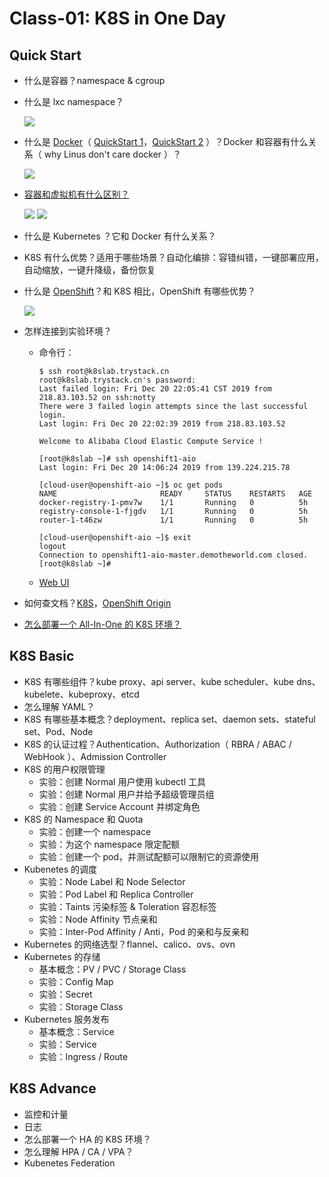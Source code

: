 # Class-01: K8S in One Day

## Quick Start

- 什么是容器？namespace & cgroup
- 什么是 lxc namespace？

    ![](https://camo.githubusercontent.com/32d7d4def8e4bfef2562f15b073083272ee1d13f/687474703a2f2f6c616f61722e6769746875622e696f2f696d616765732f6e616d6573706163652d73706163652e706e67)

- 什么是 [Docker](https://docs.docker.com/engine/docker-overview/#namespaces)（ [QuickStart 1](https://docs.docker.com/get-started/)，[QuickStart 2](https://github.com/99cloud/lab-openstack/tree/master/src/docker-quickstart) ）？Docker 和容器有什么关系（ why Linus don't care docker ）？

    ![](https://camo.githubusercontent.com/c998b5298e47a56406a882fa983079f50be88230/68747470733a2f2f692e696d6775722e636f6d2f57476a754270532e706e67)

- [容器和虚拟机有什么区别？](https://docs.docker.com/get-started/)

    ![](https://docs.docker.com/images/Container%402x.png)
    ![](https://docs.docker.com/images/VM%402x.png)

- 什么是 Kubernetes ？它和 Docker 有什么关系？
- K8S 有什么优势？适用于哪些场景？自动化编排：容错纠错，一键部署应用，自动缩放，一键升降级，备份恢复
- 什么是 [OpenShift](https://www.openshift.com/learn/what-is-openshift-x)？和 K8S 相比，OpenShift 有哪些优势？

    ![](https://www.openshift.com/hubfs/images/illustrations/marketure-diagram.svg)

- 怎样连接到实验环境？
    - 命令行：

        ```console
        $ ssh root@k8slab.trystack.cn
        root@k8slab.trystack.cn's password:
        Last failed login: Fri Dec 20 22:05:41 CST 2019 from 218.83.103.52 on ssh:notty
        There were 3 failed login attempts since the last successful login.
        Last login: Fri Dec 20 22:02:39 2019 from 218.83.103.52

        Welcome to Alibaba Cloud Elastic Compute Service !

        [root@k8slab ~]# ssh openshift1-aio
        Last login: Fri Dec 20 14:06:24 2019 from 139.224.215.78

        [cloud-user@openshift-aio ~]$ oc get pods
        NAME                       READY     STATUS    RESTARTS   AGE
        docker-registry-1-pmv7w    1/1       Running   0          5h
        registry-console-1-fjgdv   1/1       Running   0          5h
        router-1-t46zw             1/1       Running   0          5h

        [cloud-user@openshift-aio ~]$ exit
        logout
        Connection to openshift1-aio-master.demotheworld.com closed.
        [root@k8slab ~]#
        ```

    - [Web UI](https://console.openshift1-aio-apps.demotheworld.com/k8s/cluster/projects)
- 如何查文档？[K8S](https://kubernetes.io/)，[OpenShift Origin](https://www.okd.io/)
- [怎么部署一个 All-In-One 的 K8S 环境？](https://github.com/99cloud/training-kubernetes/blob/master/doc/deploy-k8s-manual.md)

## K8S Basic

- K8S 有哪些组件？kube proxy、api server、kube scheduler、kube dns、kubelete、kubeproxy、etcd
- 怎么理解 YAML？
- K8S 有哪些基本概念？deployment、replica set、daemon sets、stateful set、Pod、Node
- K8S 的认证过程？Authentication、Authorization（ RBRA / ABAC / WebHook ）、Admission Controller
- K8S 的用户权限管理
    - 实验：创建 Normal 用户使用 kubectl 工具
    - 实验：创建 Normal 用户并给予超级管理员组
    - 实验：创建 Service Account 并绑定角色
- K8S 的 Namespace 和 Quota
    - 实验：创建一个 namespace
    - 实验：为这个 namespace 限定配额
    - 实验：创建一个 pod，并测试配额可以限制它的资源使用
- Kubenetes 的调度
    - 实验：Node Label 和 Node Selector
    - 实验：Pod Label 和 Replica Controller
    - 实验：Taints 污染标签 & Toleration 容忍标签
    - 实验：Node Affinity 节点亲和
    - 实验：Inter-Pod Affinity / Anti，Pod 的亲和与反亲和
- Kubernetes 的网络选型？flannel、calico、ovs、ovn
- Kubernetes 的存储
    - 基本概念：PV / PVC / Storage Class
    - 实验：Config Map
    - 实验：Secret
    - 实验：Storage Class
- Kubernetes 服务发布
    - 基本概念：Service
    - 实验：Service
    - 实验：Ingress / Route

## K8S Advance

- 监控和计量
- 日志
- 怎么部署一个 HA 的 K8S 环境？
- 怎么理解 HPA / CA / VPA？
- Kubenetes Federation